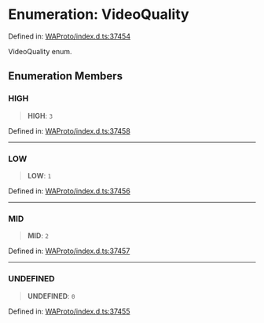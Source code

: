 # Enumeration: VideoQuality

Defined in: [WAProto/index.d.ts:37454](https://github.com/Fokusdotid/Baileys/blob/49e815e65b8f4aea31725e09dcf4815734557e39/WAProto/index.d.ts#L37454)

VideoQuality enum.

## Enumeration Members

### HIGH

> **HIGH**: `3`

Defined in: [WAProto/index.d.ts:37458](https://github.com/Fokusdotid/Baileys/blob/49e815e65b8f4aea31725e09dcf4815734557e39/WAProto/index.d.ts#L37458)

***

### LOW

> **LOW**: `1`

Defined in: [WAProto/index.d.ts:37456](https://github.com/Fokusdotid/Baileys/blob/49e815e65b8f4aea31725e09dcf4815734557e39/WAProto/index.d.ts#L37456)

***

### MID

> **MID**: `2`

Defined in: [WAProto/index.d.ts:37457](https://github.com/Fokusdotid/Baileys/blob/49e815e65b8f4aea31725e09dcf4815734557e39/WAProto/index.d.ts#L37457)

***

### UNDEFINED

> **UNDEFINED**: `0`

Defined in: [WAProto/index.d.ts:37455](https://github.com/Fokusdotid/Baileys/blob/49e815e65b8f4aea31725e09dcf4815734557e39/WAProto/index.d.ts#L37455)
